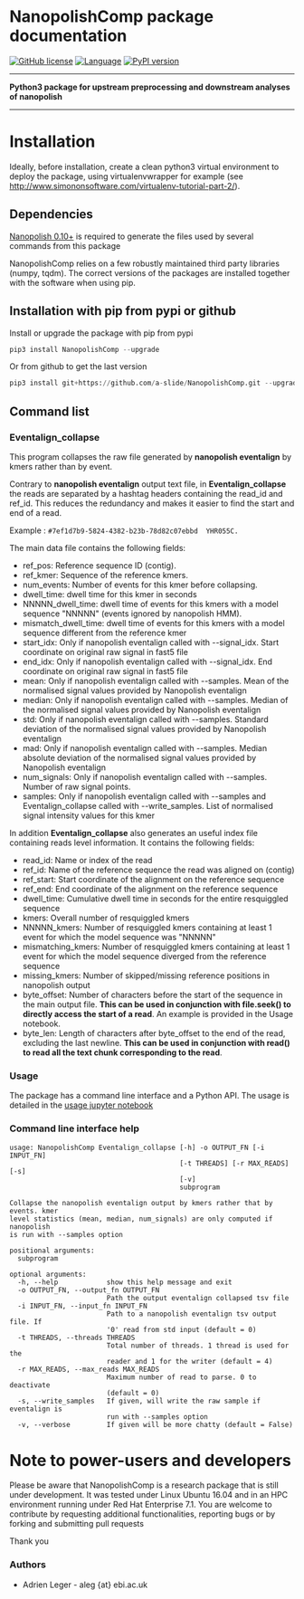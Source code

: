 # NanopolishComp package documentation

[![GitHub license](https://img.shields.io/github/license/a-slide/NanopolishComp.svg)](https://github.com/a-slide/NanopolishComp/blob/master/LICENSE)
[![Language](https://img.shields.io/badge/Language-Python3-yellow.svg)](https://www.python.org/)
[![PyPI version](https://badge.fury.io/py/NanopolishComp.svg)](https://badge.fury.io/py/NanopolishComp)

---

**Python3 package for upstream preprocessing and downstream analyses of nanopolish**

---

# Installation

Ideally, before installation, create a clean python3 virtual environment to deploy the package, using virtualenvwrapper for example (see http://www.simononsoftware.com/virtualenv-tutorial-part-2/).

## Dependencies

[Nanopolish 0.10+](https://github.com/jts/nanopolish) is required to generate the files used by several commands from this package

NanopolishComp relies on a few robustly maintained third party libraries (numpy, tqdm). The correct versions of the packages are installed together with the software when using pip.

## Installation with pip from pypi or github

Install or upgrade the package with pip from pypi

```python
pip3 install NanopolishComp --upgrade
```

Or from github to get the last version

```python
pip3 install git+https://github.com/a-slide/NanopolishComp.git --upgrade
```
## Command list

### Eventalign_collapse

This program collapses the raw file generated by **nanopolish eventalign** by kmers rather than by event.

Contrary to **nanopolish eventalign** output text file, in **Eventalign_collapse** the reads are separated by a hashtag headers containing the read_id and ref_id. This reduces the redundancy and makes it easier to find the start and end of a read.

Example : ```#7ef1d7b9-5824-4382-b23b-78d82c07ebbd	YHR055C.```

The main data file contains the following fields:

* ref_pos: Reference sequence ID (contig).
* ref_kmer: Sequence of the reference kmers.
* num_events: Number of events for this kmer before collapsing.
* dwell_time: dwell time for this kmer in seconds
* NNNNN_dwell_time: dwell time of events for this kmers with a model sequence "NNNNN" (events ignored by nanopolish HMM).
* mismatch_dwell_time:  dwell time of events for this kmers with a model sequence different from the reference kmer
* start_idx: Only if nanopolish eventalign called with --signal_idx. Start coordinate on original raw signal in fast5 file
* end_idx: Only if nanopolish eventalign called with --signal_idx. End coordinate on original raw signal in fast5 file
* mean: Only if nanopolish eventalign called with --samples. Mean of the normalised signal values provided by Nanopolish eventalign
* median: Only if nanopolish eventalign called with --samples. Median of the normalised signal values provided by Nanopolish eventalign
* std: Only if nanopolish eventalign called with --samples. Standard deviation of the normalised signal values provided by Nanopolish eventalign
* mad: Only if nanopolish eventalign called with --samples. Median absolute deviation of the normalised signal values provided by Nanopolish eventalign
* num_signals: Only if nanopolish eventalign called with --samples. Number of raw signal points.
* samples: Only if nanopolish eventalign called with --samples and Eventalign_collapse called with --write_samples. List of normalised signal intensity values for this kmer

In addition **Eventalign_collapse** also generates an useful index file containing reads level information. It contains the following fields:

* read_id: Name or index of the read
* ref_id: Name of the reference sequence the read was aligned on (contig)
* ref_start: Start coordinate of the alignment on the reference sequence
* ref_end: End coordinate of the alignment on the reference sequence
* dwell_time: Cumulative dwell time in seconds for the entire resquiggled sequence
* kmers: Overall number of resquiggled kmers
* NNNNN_kmers: Number of resquiggled kmers containing at least 1 event for which the model sequence was "NNNNN"
* mismatching_kmers: Number of resquiggled kmers containing at least 1 event for which the model sequence diverged from the reference sequence
* missing_kmers: Number of skipped/missing reference positions in nanopolish output
* byte_offset: Number of characters before the start of the sequence in the main output file. **This can be used in conjunction with file.seek() to directly access the start of a read**. An example is provided in the Usage notebook.
* byte_len: Length of characters after byte_offset to the end of the read, excluding the last newline. **This can be used in conjunction with read() to read all the text chunk corresponding to the read**.

### Usage

The package has a command line interface and a Python API.
The usage is detailed in the [usage jupyter notebook](https://a-slide.github.io/NanopolishComp/NanopolishComp_usage.html)

### Command line interface help

```
usage: NanopolishComp Eventalign_collapse [-h] -o OUTPUT_FN [-i INPUT_FN]
                                          [-t THREADS] [-r MAX_READS] [-s]
                                          [-v]
                                          subprogram

Collapse the nanopolish eventalign output by kmers rather that by events. kmer
level statistics (mean, median, num_signals) are only computed if nanopolish
is run with --samples option

positional arguments:
  subprogram

optional arguments:
  -h, --help            show this help message and exit
  -o OUTPUT_FN, --output_fn OUTPUT_FN
                        Path the output eventalign collapsed tsv file
  -i INPUT_FN, --input_fn INPUT_FN
                        Path to a nanopolish eventalign tsv output file. If
                        '0' read from std input (default = 0)
  -t THREADS, --threads THREADS
                        Total number of threads. 1 thread is used for the
                        reader and 1 for the writer (default = 4)
  -r MAX_READS, --max_reads MAX_READS
                        Maximum number of read to parse. 0 to deactivate
                        (default = 0)
  -s, --write_samples   If given, will write the raw sample if eventalign is
                        run with --samples option
  -v, --verbose         If given will be more chatty (default = False)
```

# Note to power-users and developers

Please be aware that NanopolishComp is a research package that is still under development. It was tested under Linux Ubuntu 16.04 and in an HPC environment running under Red Hat Enterprise 7.1.
You are welcome to contribute by requesting additional functionalities, reporting bugs or by forking and submitting pull requests

Thank you

### Authors

* Adrien Leger - aleg {at} ebi.ac.uk
